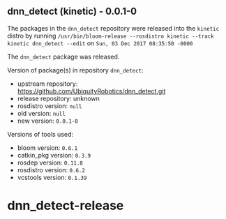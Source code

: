 ## dnn_detect (kinetic) - 0.0.1-0

The packages in the `dnn_detect` repository were released into the `kinetic` distro by running `/usr/bin/bloom-release --rosdistro kinetic --track kinetic dnn_detect --edit` on `Sun, 03 Dec 2017 08:35:50 -0000`

The `dnn_detect` package was released.

Version of package(s) in repository `dnn_detect`:

- upstream repository: https://github.com/UbiquityRobotics/dnn_detect.git
- release repository: unknown
- rosdistro version: `null`
- old version: `null`
- new version: `0.0.1-0`

Versions of tools used:

- bloom version: `0.6.1`
- catkin_pkg version: `0.3.9`
- rosdep version: `0.11.8`
- rosdistro version: `0.6.2`
- vcstools version: `0.1.39`


# dnn_detect-release
